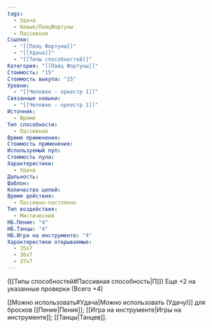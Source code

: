 ```yaml
---
tags:
  - Удача
  - Навык/ПаяцФортуны
  - Пассивная
Ссылки:
  - "[[Паяц Фортуны]]"
  - "[[Удача]]"
  - "[[Типы способностей]]"
Категория: "[[Паяц Фортуны]]"
Стоимость: "15"
Стоимость выкупа: "15"
Уровни:
  - "[[Человек - оркестр 1]]"
Связанные навыки:
  - "[[Человек - оркестр 1]]"
Источник:
  - Время
Тип способности:
  - Пассивная
Время применения: 
Стоимость применения: 
Используемый пул: 
Стоимость пула: 
Характеристики:
  - Удача
Дальность: 
Шаблон: 
Количество целей: 
Время действия:
  - Пассивно-постоянно
Тип воздействия:
  - Мистический
НБ.Пение: "4"
НБ.Танцы: "4"
НБ.Игра на инструменте: "4"
Характеристики открываемые:
  - 35x7
  - 36x7
  - 37x7
---
```

([[Типы способностей#Пассивная способность|П]]) Еще +2 на указанные проверки (Всего +4)

[[Можно использовать#Удача|Можно использовать (Удачу)]] для бросков [[Пение|Пения]];  [[Игра на инструменте|Игры на инструменте]]; [[Танцы|Танцев]].